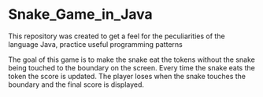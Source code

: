 # Snake_Game_in_Java
This repository was created to get a feel for the peculiarities of the language Java, practice useful programming patterns

The goal of this game is to make the snake eat the tokens without the snake being touched to the boundary on the screen. Every time the snake eats the token the score is updated. The player loses when the snake touches the boundary and the final score is displayed.

